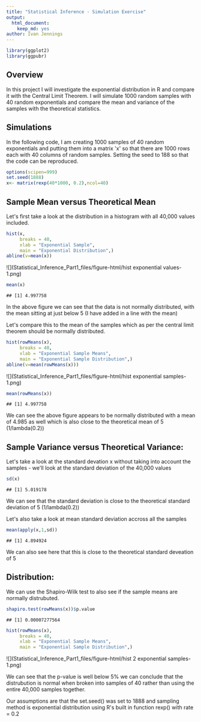 ```yaml
---
title: "Statistical Inference - Simulation Exercise"
output:
  html_document:
    keep_md: yes
author: Ivan Jennings
---
```



```r
library(ggplot2)
library(ggpubr)
```

## Overview
In this project I will investigate the exponential distribution in R and compare it with the Central Limit Theorem. I will simulate 1000 random samples with 40 random exponentials and compare the mean and variance of the samples with the theoretical statistics.

## Simulations
In the following code, I am creating 1000 samples of 40 random exponentials and putting them into a matrix 'x' so that there are 1000 rows each with 40 columns of random samples. Setting the seed to 188 so that the code can be reproduced.


```r
options(scipen=999)
set.seed(1888)
x<- matrix(rexp(40*1000, 0.2),ncol=40)
```

## Sample Mean versus Theoretical Mean
Let's first take a look at the distribution in a histogram with all 40,000 values included.


```r
hist(x,
     breaks = 40,
     xlab = "Exponential Sample",
     main = "Exponential Distribution",)
abline(v=mean(x))
```

![](Statistical_Inference_Part1_files/figure-html/hist exponential values-1.png)<!-- -->

```r
mean(x)
```

```
## [1] 4.997758
```

In the above figure we can see that the data is not normally distributed, with the mean sitting at just below 5 (I have added in a line with the mean)

Let's compare this to the mean of the samples which as per the central limit theorem should be normally distributed.


```r
hist(rowMeans(x),
     breaks = 40,
     xlab = "Exponential Sample Means",
     main = "Exponential Sample Distribution",)
abline(v=mean(rowMeans(x)))
```

![](Statistical_Inference_Part1_files/figure-html/hist exponential samples-1.png)<!-- -->

```r
mean(rowMeans(x))
```

```
## [1] 4.997758
```

We can see the above figure appears to be normally distributed with a mean of 4.985 as well which is also close to the theoretical mean of 5 (1/lambda(0.2))

## Sample Variance versus Theoretical Variance:

Let's take a look at the standard devation x without taking into account the samples - we'll look at the standard deviation of the 40,000 values


```r
sd(x)
```

```
## [1] 5.019178
```

We can see that the standard deviation is close to the theoretical standard deviation of 5 (1/lambda(0.2))

Let's also take a look at mean standard deviation accross all the samples


```r
mean(apply(x,1,sd))
```

```
## [1] 4.894924
```

We can also see here that this is close to the theoretical standard deveation of 5

## Distribution:

We can use the Shapiro-Wilk test to also see if the sample means are normally distrubuted.


```r
shapiro.test(rowMeans(x))$p.value
```

```
## [1] 0.00007277564
```


```r
hist(rowMeans(x),
     breaks = 40,
     xlab = "Exponential Sample Means",
     main = "Exponential Sample Distribution",)
```

![](Statistical_Inference_Part1_files/figure-html/hist 2 exponential samples-1.png)<!-- -->

We can see that the p-value is well below 5% we can conclude that the distrubution is normal when broken into samples of 40 rather than using the entire 40,000 samples together.

Our assumptions are that the set.seed() was set to 1888 and sampling method is exponential distribution using R's built in function rexp() with rate = 0.2
